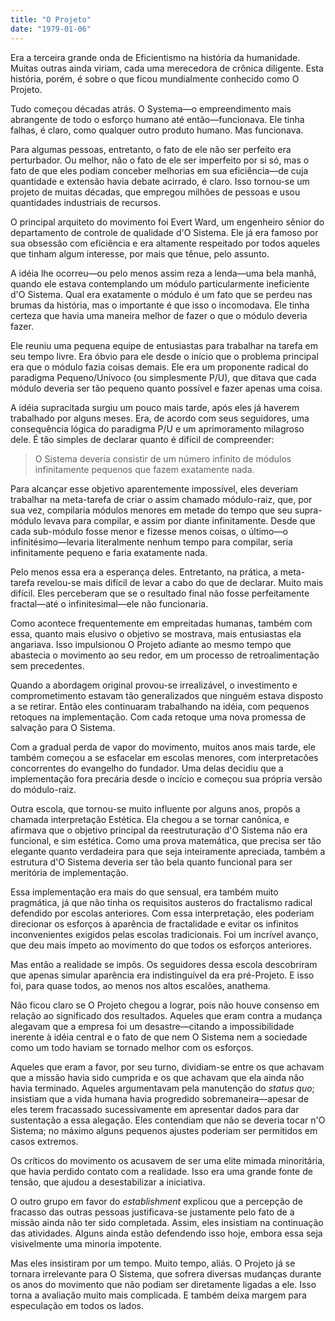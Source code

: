 ```yaml
---
title: "O Projeto"
date: "1979-01-06"
---
```


Era a terceira grande onda de Eficientismo na história da humanidade. Muitas outras ainda viriam, cada uma merecedora de crônica diligente. Esta história, porém, é sobre o que ficou mundialmente conhecido como O Projeto.

Tudo começou décadas atrás. O Systema—o empreendimento mais abrangente de todo o esforço humano até então—funcionava. Ele tinha falhas, é claro, como qualquer outro produto humano. Mas funcionava.

Para algumas pessoas, entretanto, o fato de ele não ser perfeito era perturbador. Ou melhor, não o fato de ele ser imperfeito por si só, mas o fato de que eles podiam conceber melhorias em sua eficiência—de cuja quantidade e extensão havia debate acirrado, é claro. Isso tornou-se um projeto de muitas décadas, que empregou milhões de pessoas e usou quantidades industriais de recursos.

O principal arquiteto do movimento foi Evert Ward, um engenheiro sênior do departamento de controle de qualidade d'O Sistema. Ele já era famoso por sua obsessão com eficiência e era altamente respeitado por todos aqueles que tinham algum interesse, por mais que tênue, pelo assunto.

A idéia lhe ocorreu—ou pelo menos assim reza a lenda—uma bela manhã, quando ele estava contemplando um módulo particularmente ineficiente d'O Sistema. Qual era exatamente o módulo é um fato que se perdeu nas brumas da história, mas o importante é que isso o incomodava. Ele tinha certeza que havia uma maneira melhor de fazer o que o módulo deveria fazer.

Ele reuniu uma pequena equipe de entusiastas para trabalhar na tarefa em seu tempo livre. Era óbvio para ele desde o início que o problema principal era que o módulo fazia coisas demais. Ele era um proponente radical do paradigma Pequeno/Unívoco (ou simplesmente P/U), que ditava que cada módulo deveria ser tão pequeno quanto possível e fazer apenas uma coisa.

A idéia supracitada surgiu um pouco mais tarde, após eles já haverem trabalhado por alguns meses. Era, de acordo com seus seguidores, uma consequência lógica do paradigma P/U e um aprimoramento milagroso dele. É tão simples de declarar quanto é difícil de compreender:

> O Sistema deveria consistir de um número infinito de módulos infinitamente pequenos que fazem exatamente nada.

Para alcançar esse objetivo aparentemente impossível, eles deveriam trabalhar na meta-tarefa de criar o assim chamado módulo-raiz, que, por sua vez, compilaria módulos menores em metade do tempo que seu supra-módulo levava para compilar, e assim por diante infinitamente. Desde que cada sub-módulo fosse menor e fizesse menos coisas, o último—o infinitésimo—levaria literalmente nenhum tempo para compilar, seria infinitamente pequeno e faria exatamente nada.

Pelo menos essa era a esperança deles. Entretanto, na prática, a meta-tarefa revelou-se mais difícil de levar a cabo do que de declarar. Muito mais difícil. Eles perceberam que se o resultado final não fosse perfeitamente fractal—até o infinitesimal—ele não funcionaria.

Como acontece frequentemente em empreitadas humanas, também com essa, quanto mais elusivo o objetivo se mostrava, mais entusiastas ela angariava. Isso impulsionou O Projeto adiante ao mesmo tempo que abastecia o movimento ao seu redor, em um processo de retroalimentação sem precedentes.

Quando a abordagem original provou-se irrealizável, o investimento e comprometimento estavam tão generalizados que ninguém estava disposto a se retirar. Então eles continuaram trabalhando na idéia, com pequenos retoques na implementação. Com cada retoque uma nova promessa de salvação para O Sistema.

Com a gradual perda de vapor do movimento, muitos anos mais tarde, ele também começou a se esfacelar em escolas menores, com interpretacões concorrentes do evangelho do fundador. Uma delas decidiu que a implementação fora precária desde o incício e começou sua própria versão do módulo-raiz.

Outra escola, que tornou-se muito influente por alguns anos, propôs a chamada interpretação Estética. Ela chegou a se tornar canônica, e afirmava que o objetivo principal da reestruturação d'O Sistema não era funcional, e sim estética. Como uma prova matemática, que precisa ser tão elegante quanto verdadeira para que seja inteiramente apreciada, também a estrutura d'O Sistema deveria ser tão bela quanto funcional para ser meritória de implementação.

Essa implementação era mais do que sensual, era também muito pragmática, já que não tinha os requisitos austeros do fractalismo radical defendido por escolas anteriores. Com essa interpretação, eles poderiam direcionar os esforços à aparência de fractalidade e evitar os infinitos inconvenientes exigidos pelas escolas tradicionais. Foi um incrível avanço, que deu mais ímpeto ao movimento do que todos os esforços anteriores.

Mas então a realidade se impôs. Os seguidores dessa escola descobriram que apenas simular aparência era indistinguível da era pré-Projeto. E isso foi, para quase todos, ao menos nos altos escalões, anathema.

Não ficou claro se O Projeto chegou a lograr, pois não houve consenso em relação ao significado dos resultados. Aqueles que eram contra a mudança alegavam que a empresa foi um desastre—citando a impossibilidade inerente à idéia central e o fato de que nem O Sistema nem a sociedade como um todo haviam se tornado melhor com os esforços.

Aqueles que eram a favor, por seu turno, dividiam-se entre os que achavam que a missão havia sido cumprida e os que achavam que ela ainda não havia terminado. Aqueles argumentavam pela manutenção do *status quo*; insistiam que a vida humana havia progredido sobremaneira—apesar de eles terem fracassado sucessivamente em apresentar dados para dar sustentação a essa alegação. Eles contendiam que não se deveria tocar n'O Sistema; no máximo alguns pequenos ajustes poderiam ser permitidos em casos extremos.

Os críticos do movimento os acusavem de ser uma elite mimada minoritária, que havia perdido contato com a realidade. Isso era uma grande fonte de tensão, que ajudou a desestabilizar a iniciativa.

O outro grupo em favor do *establishment* explicou que a percepção de fracasso das outras pessoas justificava-se justamente pelo fato de a missão ainda não ter sido completada. Assim, eles insistiam na continuação das atividades. Alguns ainda estão defendendo isso hoje, embora essa seja visivelmente uma minoria impotente.

Mas eles insistiram por um tempo. Muito tempo, aliás. O Projeto já se tornara irrelevante para O Sistema, que sofrera diversas mudanças durante os anos do movimento que não podiam ser diretamente ligadas a ele. Isso torna a avaliação muito mais complicada. E também deixa margem para especulação em todos os lados.
